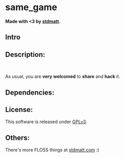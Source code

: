 # same_game

**Made with <3 by [stdmatt](http://stdmatt.com).**

## Intro

## Description:

<br>

As usual, you are **very welcomed** to **share** and **hack** it.


## Dependencies:


## License:

This software is released under [GPLv3](https://www.gnu.org/licenses/gpl-3.0.en.html).


## Others:

There's more FLOSS things at [stdmatt.com](https://stdmatt.com) :)
